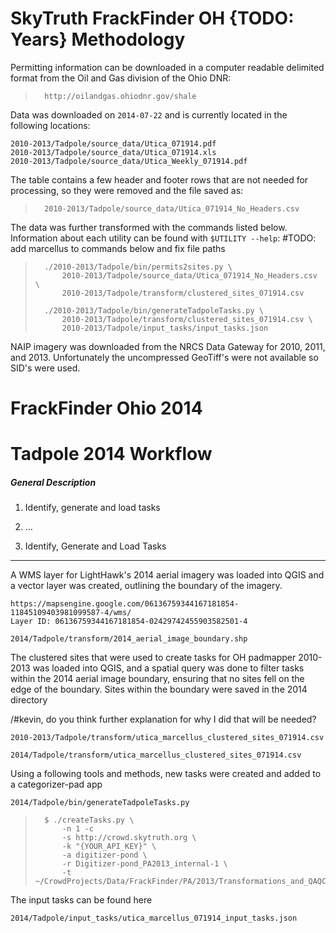 SkyTruth FrackFinder OH {TODO: Years} Methodology
=================================================


Permitting information can be downloaded in a computer readable delimited
format from the Oil and Gas division of the Ohio DNR:

>       http://oilandgas.ohiodnr.gov/shale

Data was downloaded on `2014-07-22` and is currently located in the following
locations:

    2010-2013/Tadpole/source_data/Utica_071914.pdf
    2010-2013/Tadpole/source_data/Utica_071914.xls
    2010-2013/Tadpole/source_data/Utica_Weekly_071914.pdf

The table contains a few header and footer rows that are not needed for
processing, so they were removed and the file saved as:

>       2010-2013/Tadpole/source_data/Utica_071914_No_Headers.csv

The data was further transformed with the commands listed below.  Information
about each utility can be found with `$UTILITY --help`:
\#TODO: add marcellus to commands below and fix file paths

>       ./2010-2013/Tadpole/bin/permits2sites.py \
>           2010-2013/Tadpole/source_data/Utica_071914_No_Headers.csv \
>           2010-2013/Tadpole/transform/clustered_sites_071914.csv
>
>       ./2010-2013/Tadpole/bin/generateTadpoleTasks.py \
>           2010-2013/Tadpole/transform/clustered_sites_071914.csv \
>           2010-2013/Tadpole/input_tasks/input_tasks.json

NAIP imagery was downloaded from the NRCS Data Gateway for 2010, 2011, and 2013.
Unfortunately the uncompressed GeoTiff's were not available so SID's were used.

FrackFinder Ohio 2014
=====================

Tadpole 2014 Workflow
=====================

##### General Description #####

1. Identify, generate and load tasks
2. ...

1. Identify, Generate and Load Tasks
------------------------------------

A WMS layer for LightHawk's 2014 aerial imagery was loaded into QGIS and a vector layer was created, outlining the boundary of the imagery.

	https://mapsengine.google.com/06136759344167181854-11845109403981099587-4/wms/
	Layer ID: 06136759344167181854-02429742455903582501-4

	2014/Tadpole/transform/2014_aerial_image_boundary.shp

The clustered sites that were used to create tasks for OH padmapper 2010-2013 was loaded into QGIS,  and a spatial query was done to filter tasks within the 2014 aerial image boundary, ensuring that no sites fell on the edge of the boundary. Sites within the boundary were saved in the 2014 directory

/#kevin, do you think further explanation for why I did that will be needed?
	
	2010-2013/Tadpole/transform/utica_marcellus_clustered_sites_071914.csv

	2014/Tadpole/transform/utica_marcellus_clustered_sites_071914.csv

Using a following tools and methods, new tasks were created and added to a categorizer-pad app 

	2014/Tadpole/bin/generateTadpoleTasks.py

>		$ ./createTasks.py \
>           -n 1 -c
>           -s http://crowd.skytruth.org \
>           -k "{YOUR_API_KEY}" \
>           -a digitizer-pond \
>           -r Digitizer-pond_PA2013_internal-1 \
>           -t ~/CrowdProjects/Data/FrackFinder/PA/2013/Transformations_and_QAQC/Digitizer/input_tasks/input_with_wms.json

The input tasks can be found here

	2014/Tadpole/input_tasks/utica_marcellus_071914_input_tasks.json

